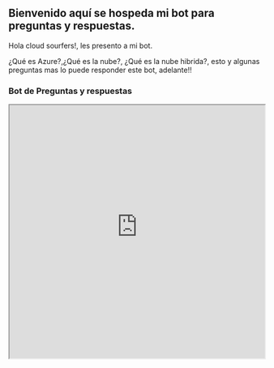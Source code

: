 ## Bienvenido aquí se hospeda mi bot para preguntas y respuestas.

Hola cloud sourfers!, les presento a mi bot.

¿Qué es Azure?,¿Qué es la nube?, ¿Qué es la nube hibrida?, esto y algunas preguntas mas lo puede responder este bot, adelante!!

### Bot de Preguntas y respuestas

<iframe src='https://webchat.botframework.com/embed/sfsdf?s=guxMDmhId8w.KOCirmOzcxtZf2vSy5Spb7EVr3qKwpb-tb8Hkb5GuAo'  style='min-width: 400px; width: 100%; min-height: 500px;'></iframe>

```markdown

```

